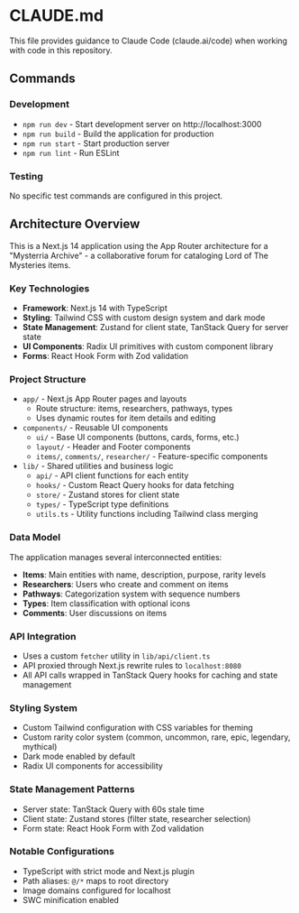 # CLAUDE.md

This file provides guidance to Claude Code (claude.ai/code) when working with code in this repository.

## Commands

### Development
- `npm run dev` - Start development server on http://localhost:3000
- `npm run build` - Build the application for production
- `npm run start` - Start production server
- `npm run lint` - Run ESLint

### Testing
No specific test commands are configured in this project.

## Architecture Overview

This is a Next.js 14 application using the App Router architecture for a "Mysterria Archive" - a collaborative forum for cataloging Lord of The Mysteries items.

### Key Technologies
- **Framework**: Next.js 14 with TypeScript
- **Styling**: Tailwind CSS with custom design system and dark mode
- **State Management**: Zustand for client state, TanStack Query for server state
- **UI Components**: Radix UI primitives with custom component library
- **Forms**: React Hook Form with Zod validation

### Project Structure

- `app/` - Next.js App Router pages and layouts
  - Route structure: items, researchers, pathways, types
  - Uses dynamic routes for item details and editing
- `components/` - Reusable UI components
  - `ui/` - Base UI components (buttons, cards, forms, etc.)
  - `layout/` - Header and Footer components
  - `items/`, `comments/`, `researcher/` - Feature-specific components
- `lib/` - Shared utilities and business logic
  - `api/` - API client functions for each entity
  - `hooks/` - Custom React Query hooks for data fetching
  - `store/` - Zustand stores for client state
  - `types/` - TypeScript type definitions
  - `utils.ts` - Utility functions including Tailwind class merging

### Data Model
The application manages several interconnected entities:
- **Items**: Main entities with name, description, purpose, rarity levels
- **Researchers**: Users who create and comment on items
- **Pathways**: Categorization system with sequence numbers
- **Types**: Item classification with optional icons
- **Comments**: User discussions on items

### API Integration
- Uses a custom `fetcher` utility in `lib/api/client.ts`
- API proxied through Next.js rewrite rules to `localhost:8080`
- All API calls wrapped in TanStack Query hooks for caching and state management

### Styling System
- Custom Tailwind configuration with CSS variables for theming
- Custom rarity color system (common, uncommon, rare, epic, legendary, mythical)
- Dark mode enabled by default
- Radix UI components for accessibility

### State Management Patterns
- Server state: TanStack Query with 60s stale time
- Client state: Zustand stores (filter state, researcher selection)
- Form state: React Hook Form with Zod validation

### Notable Configurations
- TypeScript with strict mode and Next.js plugin
- Path aliases: `@/*` maps to root directory
- Image domains configured for localhost
- SWC minification enabled
